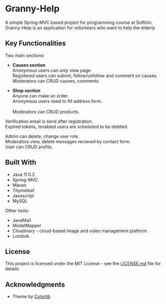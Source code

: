 # Granny-Help

A simple Spring-MVC based project for programming course at SoftUni.<br />
Granny-Help is an application for volunteers who want to help the elderly

## Key Functionalities

Two main sections:
* <b>Causes section</b><br />
Anonymous users can only view page.<br />
Registered users can submit, follow/unfollow and comment on causes.<br />
Moderators can CRUD causes, comments.

* <b>Shop section</b><br />
Anyone can make an order.<br />
Anonymous users need to fill address form. <br /><br />
Moderators can CRUD products. 

Verification email is send after registration.<br />
Expired tokens, !enabled users are scheduled to be deleted.

Admin can delete, change user role.<br />
Moderators view, delete messages recieved by contact form.<br />
User can CRUD profile.

## Built With

* Java 11.0.2
* Spring-MVC
* Maven
* Thymeleaf
* Javascript
* MySQL

Other tools:
* JavaMail
* ModelMapper
* Cloudinary - cloud-based image and video management platform.
* Lombok

## License

This project is licensed under the MIT License - see the [LICENSE.md](LICENSE.md) file for details

## Acknowledgments

* Theme by [Colorlib](https://colorlib.com/)

